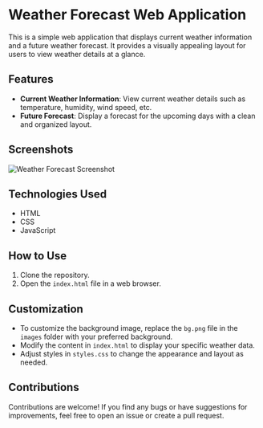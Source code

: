 # Weather Forecast Web Application

This is a simple web application that displays current weather information and a future weather forecast. It provides a visually appealing layout for users to view weather details at a glance.

## Features

- **Current Weather Information**: View current weather details such as temperature, humidity, wind speed, etc.
- **Future Forecast**: Display a forecast for the upcoming days with a clean and organized layout.

## Screenshots

![Weather Forecast Screenshot](Screenshots(98).png)

## Technologies Used

- HTML
- CSS
- JavaScript 

## How to Use

1. Clone the repository.
2. Open the `index.html` file in a web browser.

## Customization

- To customize the background image, replace the `bg.png` file in the `images` folder with your preferred background.
- Modify the content in `index.html` to display your specific weather data.
- Adjust styles in `styles.css` to change the appearance and layout as needed.

## Contributions

Contributions are welcome! If you find any bugs or have suggestions for improvements, feel free to open an issue or create a pull request.

